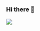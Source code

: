 ### Hi there 👋

[![](https://github-readme-stats.vercel.app/api/top-langs/?username=qiuyongjin&layout=compact&theme=merko)]()
